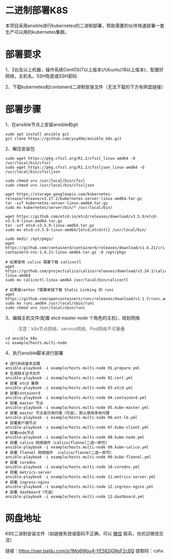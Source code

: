 # 二进制部署K8S

本项目采用ansible进行kubernetes的二进制部署，帮助需要的伙伴快速部署一套生产可以用的kubernetes集群。

# 部署要求

1、3台及以上机器，操作系统CentOS(7以上版本)/Ubuntu(18以上版本)，配置好网络，主机名，SSH免密或SSH密码

2、下载kubernetes和containerd二进制安装文件（无法下载的下方有网盘链接）

# 部署步骤

1、在ansible节点上安装ansible和git

```
sudo apt install ansible git
git clone https://github.com/yxydde/ansible_k8s.git
```

2、解压安装包

```
sudo wget https://pkg.cfssl.org/R1.2/cfssl_linux-amd64 -O /usr/local/bin/cfssl
sudo wget https://pkg.cfssl.org/R1.2/cfssljson_linux-amd64 -O /usr/local/bin/cfssljson

sudo chmod u+x /usr/local/bin/cfssl
sudo chmod u+x /usr/local/bin/cfssljson

wget https://storage.googleapis.com/kubernetes-release/release/v1.27.2/kubernetes-server-linux-amd64.tar.gz
tar -xzf kubernetes-server-linux-amd64.tar.gz
sudo mv kubernetes/server/bin/* /usr/local/bin/

wget https://github.com/etcd-io/etcd/releases/download/v3.5.9/etcd-v3.5.9-linux-amd64.tar.gz
tar -xzf etcd-v3.5.9-linux-amd64.tar.gz
sudo mv etcd-v3.5.9-linux-amd64/{etcd,etcdctl} /usr/local/bin/

sudo mkdir /opt/pkgs/
wget https://github.com/containerd/containerd/releases/download/v1.6.21/cri-containerd-cni-1.6.21-linux-amd64.tar.gz -O /opt/pkgs

# 如果使用 calico 需要下载 calicoctl
wget https://github.com/projectcalico/calico/releases/download/v3.24.1/calicoctl-linux-amd64 
sudo mv calicoctl-linux-amd64 /usr/local/bin/calicoctl

# 如果是centos 7需要单独下载 Static Linking 的 runc
wget https://github.com/opencontainers/runc/releases/download/v1.1.7/runc.amd64
sudo mv runc.amd64 /usr/local/sbin/runc
sudo chmod u+x /usr/local/sbin/runc
```

3、编辑主机文件(配置 etcd master node 个角色的主机)，规划网络

> 注意：k8s节点网络、service网络、Pod网络不可重叠

```
cd ansible_k8s
vi example/hosts.multi-node
```

4、执行ansible脚本进行部署

```
# 进行系统基本设置
ansible-playbook -i example/hosts.multi-node 01.prepare.yml
# 生成相关证书文件
ansible-playbook -i example/hosts.multi-node 02.cert.yml
# 部署 etcd 集群
ansible-playbook -i example/hosts.multi-node 03.etcd.yml
# 部署containerd
ansible-playbook -i example/hosts.multi-node 04.containerd.yml
# 部署 master 节点
ansible-playbook -i example/hosts.multi-node 05.kube-master.yml
# 部署 master 节点高可用代理（可选），默认使用本地代理
ansible-playbook -i example/hosts.multi-node 06.ext-lb.yml
# 部署客户端节点
ansible-playbook -i example/hosts.multi-node 07.kube-client.yml
# 部署node节点
ansible-playbook -i example/hosts.multi-node 08.kube-node.yml
# 部署 calico 网络插件（calico/flannel二选一即可）
ansible-playbook -i example/hosts.multi-node 09.kube-calico.yml
# 部署 flannel 网络插件 （calico/flannel二选一即可）
ansible-playbook -i example/hosts.multi-node 09.kube-flannel.yml
# 部署 coredns
ansible-playbook -i example/hosts.multi-node 10.coredns.yml
# 部署 metrics-server
ansible-playbook -i example/hosts.multi-node 11.metrics-server.yml
# 部署 ingress-nginx
ansible-playbook -i example/hosts.multi-node 12.ingress-nginx.yml
# 部署 dashboard（可选）
ansible-playbook -i example/hosts.multi-node 13.dashboard.yml
```

# 网盘地址

K8S二进制安装文件（如链接失效或密码不正确，可以 [微信](./微信.jpg) 联系，也欢迎微信交流）

链接：https://pan.baidu.com/s/1Mq6Wpu4-YE582jGNsF2cBQ
提取码：cshx

